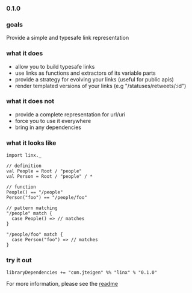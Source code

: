 ### 0.1.0

### goals
Provide a simple and typesafe link representation

### what it does
* allow you to build typesafe links
* use links as functions and extractors of its variable parts
* provide a strategy for evolving your links (useful for public apis)
* render templated versions of your links (e.g "/statuses/retweets/:id")

### what it does not
* provide a complete representation for url/uri
* force you to use it everywhere
* bring in any dependencies

### what it looks like
	import linx._

	// definition
	val People = Root / "people"
	val Person = Root / "people" / *

	// function
	People() == "/people"
	Person("foo") == "/people/foo"

	// pattern matching
	"/people" match {
	  case People() => // matches
	}

	"/people/foo" match {
	  case Person("foo") => // matches
	}

### try it out
	libraryDependencies += "com.jteigen" %% "linx" % "0.1.0"

For more information, please see the [readme](http://github.com/teigen/linx)




